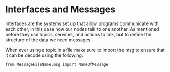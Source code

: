 # Interfaces and Messages
Interfaces are the systems set up that allow programs communicate with each other, in this case how our nodes talk to one another. As mentioned before they use topics, services, and actions to talk, but to define the structure of the data we need messages.

When ever using a topic in a file make sure to import the msg to ensure that it can be decode using the following:
``` Py
from MessageFileName.msg import NameOfMessage
```